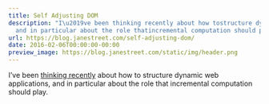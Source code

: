 ```yaml
---
title: Self Adjusting DOM
description: "I\u2019ve been thinking recently about how tostructure dynamic web applications,
  and in particular about the role thatincremental computation should play."
url: https://blog.janestreet.com/self-adjusting-dom/
date: 2016-02-06T00:00:00-00:00
preview_image: https://blog.janestreet.com/static/img/header.png
---
```


<p>I’ve been <a href="/incrementality-and-the-web/">thinking recently</a> about how to
structure dynamic web applications, and in particular about the role that
incremental computation should play.</p>
